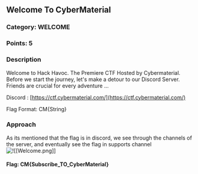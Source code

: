 ## Welcome To CyberMaterial
### Category: WELCOME
### Points: 5
### Description
Welcome to Hack Havoc. The Premiere CTF Hosted by Cybermaterial. Before we start the journey, let's make a detour to our Discord Server. Friends are crucial for every adventure …

Discord : [https://ctf.cybermaterial.com/](https://ctf.cybermaterial.com/)

Flag Format: CM{String}

### Approach
As its mentioned that the flag is in discord, we see through the channels of the server, and eventually see the flag in supports channel
![!\[\[Welcome.png\]\]](Welcome.png)

#### Flag: CM{Subscribe_TO_CyberMaterial}

